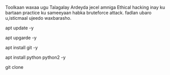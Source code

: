 Toolkaan waxaa ugu Talagalay Ardeyda jecel amniga Ethical hacking 
inay ku bartaan practice ku sameeyaan habka bruteforce attack. 
fadlan ubaro u,isticmaal ujeedo waxbarasho.

apt update -y

apt upgarde -y

apt install git  -y

apt install python python2 -y

git clone 

